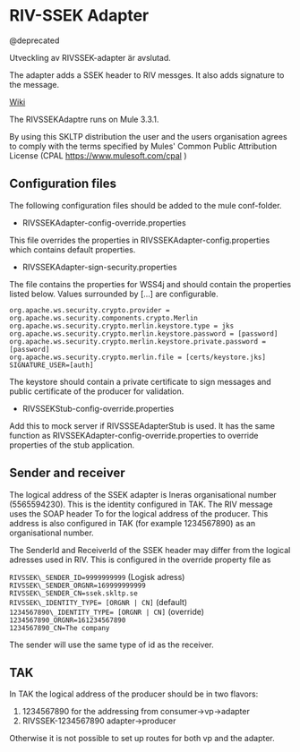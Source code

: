 RIV-SSEK Adapter
=================
@deprecated

Utveckling av RIVSSEK-adapter är avslutad.

The adapter adds a SSEK header to RIV messges. It also adds signature to the message.

[Wiki](https://skl-tp.atlassian.net/wiki/)

The RIVSSEKAdaptre runs on Mule 3.3.1.

By using this SKLTP distribution the user and the users organisation agrees to comply with the terms specified by Mules' Common Public Attribution License (CPAL https://www.mulesoft.com/cpal )

Configuration files
--------------------
The following configuration files should be added to the mule conf-folder.

+ RIVSSEKAdapter-config-override.properties

This file overrides the properties in RIVSSEKAdapter-config.properties which contains default properties.

+ RIVSSEKAdapter-sign-security.properties

The file contains the properties for WSS4j and should contain the properties listed below. Values surrounded by [...] are configurable.  
   
`org.apache.ws.security.crypto.provider = org.apache.ws.security.components.crypto.Merlin`  
`org.apache.ws.security.crypto.merlin.keystore.type = jks`  
`org.apache.ws.security.crypto.merlin.keystore.password = [password]`   
`org.apache.ws.security.crypto.merlin.keystore.private.password = [password]`  
`org.apache.ws.security.crypto.merlin.file = [certs/keystore.jks]`  
`SIGNATURE_USER=[auth]`

The keystore should contain a private certificate to sign messages and public certificate of the producer for validation.

+ RIVSSEKStub-config-override.properties

Add this to mock server if RIVSSSEAdapterStub is used. It has the same function as RIVSSEKAdapter-config-override.properties to override properties of the stub application.

Sender and receiver
---------------------
The logical address of the SSEK adapter is Ineras organisational number (5565594230). This is the identity configured in TAK. 
The RIV message uses the SOAP header To for the logical address of the producer. This address is also configured in TAK (for example 1234567890) as an organisational number.

The SenderId and ReceiverId of the SSEK header may differ from the logical adresses used in RIV. This is configured in the override property file as

`RIVSSEK\_SENDER_ID=9999999999`  (Logisk adress)  
`RIVSSEK\_SENDER_ORGNR=169999999999`  
`RIVSSEK\_SENDER_CN=ssek.skltp.se`  
`RIVSSEK\_IDENTITY_TYPE= [ORGNR | CN]`  (default)    
`1234567890\_IDENTITY_TYPE= [ORGNR | CN]`  (override)  
`1234567890_ORGNR=161234567890`  
`1234567890_CN=The company`  

The sender will use the same type of id as the receiver.

TAK
-----
In TAK the logical address of the producer should be in two flavors:

1) 1234567890 for the addressing from consumer->vp->adapter
2) RIVSSEK-1234567890 adapter->producer

Otherwise it is not possible to set up routes for both vp and the adapter.
